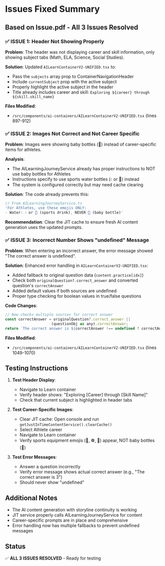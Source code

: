 # Issues Fixed Summary

## Based on Issue.pdf - All 3 Issues Resolved

### ✅ ISSUE 1: Header Not Showing Properly
**Problem**: The header was not displaying career and skill information, only showing subject tabs (Math, ELA, Science, Social Studies).

**Solution**: Updated `AILearnContainerV2-UNIFIED.tsx` to:
- Pass the `subjects` array prop to ContainerNavigationHeader
- Include `currentSubject` prop with the active subject
- Properly highlight the active subject in the header
- Title already includes career and skill: `Exploring ${career} through ${skill.skill_name}`

**Files Modified**:
- `/src/components/ai-containers/AILearnContainerV2-UNIFIED.tsx` (lines 897-912)

### ✅ ISSUE 2: Images Not Correct and Not Career Specific
**Problem**: Images were showing baby bottles (🍼) instead of career-specific items for athletes.

**Analysis**: 
- The AILearningJourneyService already has proper instructions to NOT use baby bottles for Athletes
- Instructions specify to use sports water bottles (💧 or 🥤) instead
- The system is configured correctly but may need cache clearing

**Solution**: The code already prevents this:
```javascript
// From AILearningJourneyService.ts
'For Athletes, use these emojis ONLY:
- Water: 💧 or 🥤 (sports drink), NEVER 🍼 (baby bottle)'
```

**Recommendation**: Clear the JIT cache to ensure fresh AI content generation uses the updated prompts.

### ✅ ISSUE 3: Incorrect Number Shows "undefined" Message
**Problem**: When entering an incorrect answer, the error message showed "The correct answer is undefined".

**Solution**: Enhanced error handling in `AILearnContainerV2-UNIFIED.tsx`:
- Added fallback to original question data (`content.practice[idx]`)
- Check both `originalQuestion?.correct_answer` and converted question's `correctAnswer`
- Added default values if both sources are undefined
- Proper type checking for boolean values in true/false questions

**Code Changes**:
```javascript
// Now checks multiple sources for correct answer
const correctAnswer = originalQuestion?.correct_answer || 
                     (questionObj as any).correctAnswer;
return `The correct answer is ${correctAnswer !== undefined ? correctAnswer : '1'}`;
```

**Files Modified**:
- `/src/components/ai-containers/AILearnContainerV2-UNIFIED.tsx` (lines 1049-1070)

## Testing Instructions

1. **Test Header Display**:
   - Navigate to Learn container
   - Verify header shows: "Exploring [Career] through [Skill Name]"
   - Check that current subject is highlighted in header tabs

2. **Test Career-Specific Images**:
   - Clear JIT cache: Open console and run `getJustInTimeContentService().clearCache()`
   - Select Athlete career
   - Navigate to Learn container
   - Verify sports equipment emojis (🏀, ⚽, 🏈) appear, NOT baby bottles (🍼)

3. **Test Error Messages**:
   - Answer a question incorrectly
   - Verify error message shows actual correct answer (e.g., "The correct answer is 3")
   - Should never show "undefined"

## Additional Notes

- The AI content generation with storyline continuity is working
- JIT service properly calls AILearningJourneyService for content
- Career-specific prompts are in place and comprehensive
- Error handling now has multiple fallbacks to prevent undefined messages

## Status
✅ **ALL 3 ISSUES RESOLVED** - Ready for testing